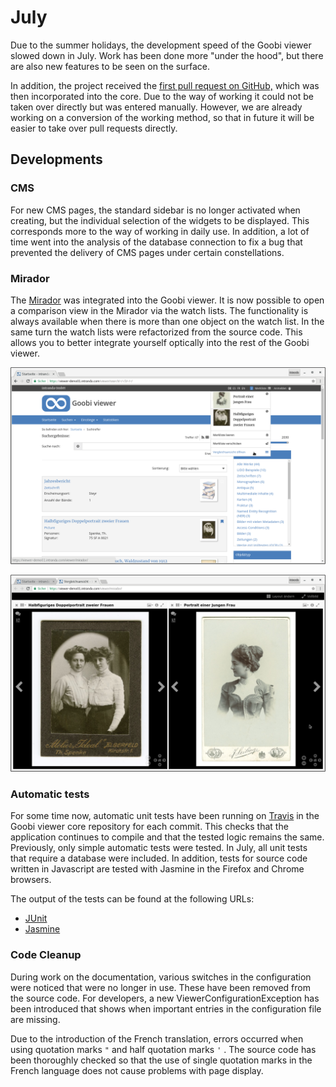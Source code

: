 # July

Due to the summer holidays, the development speed of the Goobi viewer slowed down in July. Work has been done more "under the hood", but there are also new features to be seen on the surface. 

In addition, the project received the [first pull request on GitHub,](https://github.com/intranda/goobi-viewer-core/pull/1) which was then incorporated into the core. Due to the way of working it could not be taken over directly but was entered manually. However, we are already working on a conversion of the working method, so that in future it will be easier to take over pull requests directly. 

## Developments 

### CMS 

For new CMS pages, the standard sidebar is no longer activated when creating, but the individual selection of the widgets to be displayed. This corresponds more to the way of working in daily use. In addition, a lot of time went into the analysis of the database connection to fix a bug that prevented the delivery of CMS pages under certain constellations. 

### Mirador 

The [Mirador](http://projectmirador.org/) was integrated into the Goobi viewer. It is now possible to open a comparison view in the Mirador via the watch lists. The functionality is always available when there is more than one object on the watch list. In the same turn the watch lists were refactorized from the source code. This allows you to better integrate yourself optically into the rest of the Goobi viewer.

![The comparison view can be opened from the reading list.](../.gitbook/assets/2018-07-comparison-view.png)

![Example for the comparison view in Mirador](../.gitbook/assets/2018-07-comparison-view-mirador.png)

### Automatic tests 

For some time now, automatic unit tests have been running on [Travis](https://travis-ci.org/intranda/goobi-viewer-core/) in the Goobi viewer core repository for each commit. This checks that the application continues to compile and that the tested logic remains the same. Previously, only simple automatic tests were tested. In July, all unit tests that require a database were included. In addition, tests for source code written in Javascript are tested with Jasmine in the Firefox and Chrome browsers. 

The output of the tests can be found at the following URLs: 

* [JUnit](https://intranda.github.io/goobi-viewer-core/goobi-viewer-core/test-reports-html/) 
* [Jasmine](https://intranda.github.io/goobi-viewer-core/goobi-viewer-core/test-reports-karma/) 

### Code Cleanup 

During work on the documentation, various switches in the configuration were noticed that were no longer in use. These have been removed from the source code. For developers, a new ViewerConfigurationException has been introduced that shows when important entries in the configuration file are missing. 

Due to the introduction of the French translation, errors occurred when using quotation marks `"` and half quotation marks `'` . The source code has been thoroughly checked so that the use of single quotation marks in the French language does not cause problems with page display.



